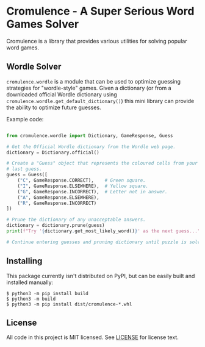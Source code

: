 # Cromulence - A Super Serious Word Games Solver

Cromulence is a library that provides various utilities for solving popular
word games.

## Wordle Solver

`cromulence.wordle` is a module that can be used to optimize guessing
strategies for "wordle-style" games. Given a dictionary (or from a downloaded
official Wordle dictionary using `cromulence.wordle.get_default_dictionary()`)
this mini library can provide the ability to optimize future guesses.

Example code:

```python

from cromulence.wordle import Dictionary, GameResponse, Guess

# Get the Official Wordle dictionary from the Wordle web page.
dictionary = Dictionary.official()

# Create a "Guess" object that represents the coloured cells from your
# last guess.
guess = Guess([
    ("C", GameResponse.CORRECT),    # Green square.
    ("I", GameResponse.ELSEWHERE),  # Yellow square.
    ("G", GameResponse.INCORRECT),  # Letter not in answer.
    ("A", GameResponse.ELSEWHERE),
    ("R", GameResponse.INCORRECT)
])

# Prune the dictionary of any unacceptable answers.
dictionary = dictionary.prune(guess)
print(f"Try '{dictionary.get_most_likely_word()}' as the next guess...")

# Continue entering guesses and pruning dictionary until puzzle is solved...
```

## Installing

This package currently isn't distributed on PyPI, but can be easily built and
installed manually:

```shell
$ python3 -m pip install build
$ python3 -m build
$ python3 -m pip install dist/cromulence-*.whl
```

## License

All code in this project is MIT licensed. See [LICENSE](LICENSE) for license
text.
